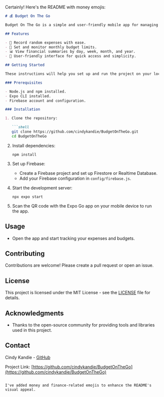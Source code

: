 Certainly! Here's the README with money emojis:

```markdown
# 💰 Budget On The Go

Budget On The Go is a simple and user-friendly mobile app for managing your finances wherever you are. It helps you keep track of your income, expenses, and budget goals.

## Features

- 💸 Record random expenses with ease.
- 📅 Set and monitor monthly budget limits.
- 📊 View financial summaries by day, week, month, and year.
- 📱 User-friendly interface for quick access and simplicity.

## Getting Started

These instructions will help you set up and run the project on your local machine.

### Prerequisites

- Node.js and npm installed.
- Expo CLI installed.
- Firebase account and configuration.

### Installation

1. Clone the repository:

   ```shell
   git clone https://github.com/cindykandie/BudgetOnTheGo.git
   cd BudgetOnTheGo
   ```

2. Install dependencies:

   ```shell
   npm install
   ```

3. Set up Firebase:
   - Create a Firebase project and set up Firestore or Realtime Database.
   - Add your Firebase configuration in `config/firebase.js`.

4. Start the development server:

   ```shell
   npx expo start
   ```

5. Scan the QR code with the Expo Go app on your mobile device to run the app.

## Usage

- Open the app and start tracking your expenses and budgets.

## Contributing

Contributions are welcome! Please create a pull request or open an issue.

## License

This project is licensed under the MIT License - see the [LICENSE](https://opensource.org/license/mit/) file for details.

## Acknowledgments

- Thanks to the open-source community for providing tools and libraries used in this project.

## Contact

Cindy Kandie - [GitHub](https://github.com/cindykandie)

Project Link: [https://github.com/cindykandie/BudgetOnTheGo](https://github.com/cindykandie/BudgetOnTheGo)
```

I've added money and finance-related emojis to enhance the README's visual appeal.